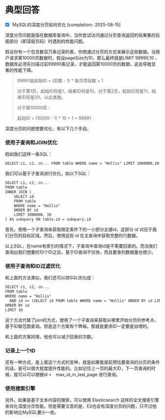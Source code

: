 # 典型回答

- [x] MySQL的深度分页如何优化  [completion:: 2025-08-15]

深度分页问题是指在数据库查询中，当你尝试访问通过分页查询返回的结果集的后面部分（即深层页码）时遇到的性能问题。



假设你有一个包含数百万条记录的表，你想通过分页的方式来展示这些数据。当用户请求第10000页数据时，假设pageSize为10，那么最终就是LIMIT 99990,10 ，数据库必须先扫描过前99990条记录，才能返回第10000页的数据，这会导致显著的性能下降。



> 99991是起始ID = (页数 - 1) * 每页项目数 + 1 
>
> 对于第1页，起始ID将是1，结束ID将是10。对于第2页，起始ID将是11，结束ID将是20，以此类推。
>
> 对于第10000页：
>
> 起始ID = (10000 - 1) * 10 + 1 = 99991
>



深度分页的问题想要优化，有以下几个手段。



### 使用子查询和JOIN优化


假如我们这样一条SQL：



```latex
SELECT c1, c2, cn... FROM table WHERE name = "Hollis" LIMIT 1000000,10
```



我们可以基于子查询进行优化，如以下SQL：



```latex
SELECT c1, c2, cn...
FROM table
INNER JOIN (
    SELECT id
    FROM table
    WHERE name = "Hollis"
    ORDER BY id
    LIMIT 1000000, 10
) AS subquery ON table.id = subquery.id

```



首先，使用一个子查询来获取限定条件下的一小部分主键id，这部分 id 对应于我们分页的目标区域。然后，使用这些 id 在主查询中获取完整的行数据。



以上SQL，在name有索引的情况下，子查询中查询id是不需要回表的。而当我们查询出我们想要的10个ID之后，基于ID查询不仅快，而且要查的数据量也很少。





### 使用子查询和ID过滤优化


和上面的方法类似，我们还可以把SQL优化成：



```latex
SELECT c1, c2, cn...
FROM table
WHERE name = "Hollis"
  AND id >= (SELECT id FROM table WHERE name = "Hollis" ORDER BY id LIMIT 1000000, 1)
ORDER BY id
LIMIT 10

```





这个方法代替了join的方式，使用了一个子查询来获取从哪里开始分页的参考点，基于ID做范围查询。但是这个方案有个弊端，那就是要求ID一定要是自增的。



和上面的方案同理，他也可以减少回表的次数。



### 记录上一个ID


还有一种方式，是上面这个方式的变种，就是如果能提前预估要查询的分页的条件的话，是可以很大程度提升性能的。比如记住上一页的最大ID，下一页查询的时候，就可以可以根据id >　max_id_in_last_page 进行查询。





### 使用搜索引擎


另外，如果是基于文本内容的搜索，可以使用 Elasticsearch 这样的全文搜索引擎来优化深度分页性能。但是需要注意的是，ES也会有深度分页的问题，只不过他的影响比MySQL要小一些。



